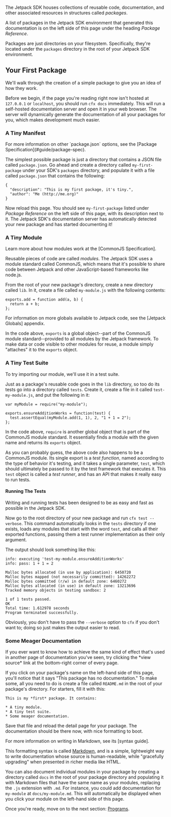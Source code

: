 The Jetpack SDK houses collections of reusable code, documentation,
and other associated resources in structures called *packages*.

A list of packages in the Jetpack SDK environment that generated this
documentation is on the left side of this page under the heading
*Package Reference*.

Packages are just directories on your filesystem. Specifically,
they're located under the `packages` directory in the root of your
Jetpack SDK environment.

Your First Package
------------------

We'll walk through the creation of a simple package to give you
an idea of how they work.

Before we begin, if the page you're reading right now isn't hosted at
`127.0.0.1` or `localhost`, you should run `cfx docs`
immediately. This will run a self-hosted documentation server and open
it in your web browser. The server will dynamically generate the
documentation of all your packages for you, which makes development
much easier.

### A Tiny Manifest ###

<span class="aside">
For more information on other `package.json` options, see
the [Package Specification](#guide/package-spec).
</span>

The simplest possible package is just a directory that contains a
JSON file called `package.json`. Go ahead and create a directory
called `my-first-package` under your SDK's `packages` directory,
and populate it with a file called `package.json` that contains
the following:

    {
      "description": "This is my first package, it's tiny.",
      "author": "Me (http://me.org)"
    }

Now reload this page. You should see `my-first-package` listed under
*Package Reference* on the left side of this page, with its
description next to it. The Jetpack SDK's documentation server has
automatically detected your new package and has started documenting
it!

### A Tiny Module ###

<span class="aside">
Learn more about how modules work at the [CommonJS Specification].
</span>

Reusable pieces of code are called *modules*. The Jetpack SDK uses a
module standard called CommonJS, which means that it's possible to
share code between Jetpack and other JavaScript-based frameworks like
node.js.

From the root of your new package's directory, create a new directory
called `lib`.  In it, create a file called `my-module.js` with the
following contents:

    exports.add = function add(a, b) {
      return a + b;
    };

<span class="aside">
For information on more globals available to Jetpack code, see
the [Jetpack Globals] appendix.
</span>

In the code above, `exports` is a global object--part of the CommonJS
module standard--provided to all modules by the Jetpack framework. To
make data or code visible to other modules for reuse, a module simply
"attaches" it to the `exports` object.

### A Tiny Test Suite ###

To try importing our module, we'll use it in a test suite.

Just as a package's reusable code goes in the `lib` directory, so too
do its tests go into a directory called `tests`. Create it, create
a file in it called `test-my-module.js`, and put the following in it:

    var myModule = require("my-module");

    exports.ensureAdditionWorks = function(test) {
      test.assertEqual(myModule.add(1, 1), 2, "1 + 1 = 2");
    };

In the code above, `require` is another global object that is
part of the CommonJS module standard. It essentially finds a module
with the given name and returns its `exports` object.

As you can probably guess, the above code also happens to be a
CommonJS module. Its single export is a *test function*, named
according to the type of behavior it's testing, and it takes a single
parameter, `test`, which should ultimately be passed to it by the test
framework that executes it. This `test` object is called a *test runner*,
and has an API that makes it really easy to run tests.

#### Running The Tests ####

<span class="aside">
Writing and running tests has been designed to be as easy and fast as
possible in the Jetpack SDK.
</span>

Now go to the root directory of your new package and run `cfx test
--verbose`. This command automatically looks in the `tests` directory
if one exists, loads any modules that start with the word `test`, and
calls all their exported functions, passing them a test runner
implementation as their only argument.

The output should look something like this:

    info: executing 'test-my-module.ensureAdditionWorks'
    info: pass: 1 + 1 = 2

    Malloc bytes allocated (in use by application): 6450720
    Malloc bytes mapped (not necessarily committed): 14262272
    Malloc bytes committed (r/w) in default zone: 6460272
    Malloc bytes allocated (in use) in default zone: 13213696
    Tracked memory objects in testing sandbox: 2

    1 of 1 tests passed.
    OK
    Total time: 1.612978 seconds
    Program terminated successfully.

Obviously, you don't have to pass the `--verbose` option to `cfx`
if you don't want to; doing so just makes the output easier
to read.

### Some Meager Documentation ###

<span class="aside">
If you ever want to know how to achieve the same kind of effect
that's used in another page of documentation you've seen, try
clicking the *view source* link at the bottom-right corner of every
page.
</span>

If you click on your package's name on the left-hand side of this page,
you'll notice that it says "This package has no documentation."  To
make some, all you need to do is create a file called `README.md` in
the root of your package's directory. For starters, fill it with this:

    This is my *first* package. It contains:

    * A tiny module.
    * A tiny test suite.
    * Some meager documentation.

Save that file and reload the detail page for your package. The
documentation should be there now, with nice formatting to boot.

<span class="aside">
For more information on writing in Markdown, see its [syntax guide].
</span>

This formatting syntax is called [Markdown], and is a simple, lightweight
way to write documentation whose source is human-readable, while
"gracefully upgrading" when presented in richer media like HTML.

You can also document individual modules in your package by creating
a directory called `docs` in the root of your package directory and
populating it with Markdown files that have the same name as your
modules, replacing the `.js` extension with `.md`. For instance,
you could add documentation for `my-module` at `docs/my-module.md`.
This will automatically be displayed when you click your module
on the left-hand side of this page.

Once you're ready, move on to the next section: [Programs].

  [CommonJS Specification]: http://wiki.commonjs.org/wiki/Modules/1.0
  [syntax guide]: http://daringfireball.net/projects/markdown/syntax
  [Markdown]: http://daringfireball.net/projects/markdown/
  [Programs]: #guide/programs
  [Jetpack Globals]: #guide/globals
